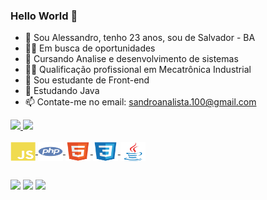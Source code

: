 ### Hello World 👋

- 👨‍ Sou Alessandro, tenho 23 anos, sou de Salvador - BA
- 👨‍💻 Em busca de oportunidades
- 📘 Cursando Analise e desenvolvimento de sistemas
- 👨‍🎓 Qualificação profissional em Mecatrônica Industrial
- 🔭 Sou estudante de Front-end
- 🌱 Estudando Java
- 📫 Contate-me no email: sandroanalista.100@gmail.com


 <div>
  <a href="https://github.com/Alecorreeia25">
  <img height="180em" src="https://github-readme-stats.vercel.app/api?username=Alecorreeia25&show_icons=true&theme=dark&include_all_commits=true&count_private=true"/>
  <img height="180em" src="https://github-readme-stats.vercel.app/api/top-langs/?username=Alecorreeia25&layout=compact&langs_count=7&theme=dark"/>
</div>
  
  <div style="display: inline_block"><br>
  <img align="center" alt="-Js" height="30" width="40" src="https://raw.githubusercontent.com/devicons/devicon/master/icons/javascript/javascript-plain.svg">
  <img align="center" alt="PHP" height="30" width="40" src="https://raw.githubusercontent.com/devicons/devicon/master/icons/php/php-plain.svg">
  <img align="center" alt="HTML" height="30" width="40" src="https://raw.githubusercontent.com/devicons/devicon/master/icons/html5/html5-original.svg">
  <img align="center" alt="CSS" height="30" width="40" src="https://raw.githubusercontent.com/devicons/devicon/master/icons/css3/css3-original.svg">
  <img align="center" alt="JAVA" height="30" width="40" src="https://raw.githubusercontent.com/devicons/devicon/master/icons/java/java-original.svg">
   
 ##
   <div>
    <a href="https://www.linkedin.com/in/alessandro-correia-a57077186" target="_blank"><img src="https://img.shields.io/badge/-LinkedIn-%230077B5?style=for-the-badge&logo=linkedin&logoColor=white" target="_blank"></a> 
  <a href = "mailto:sandroanalista.100@gmail.com"><img src="https://img.shields.io/badge/-Gmail-%23333?style=for-the-badge&logo=gmail&logoColor=white" target="_blank"></a>
  <a href="https://www.linkedin.com/in/alessandro-correia-a57077186" target="_blank"><img src="https://img.shields.io/badge/-LinkedIn-%230077B5?style=for-the    badge&logo=linkedin&logoColor=white" target="_blank"></a>     
   </div>
 
   
</div>

